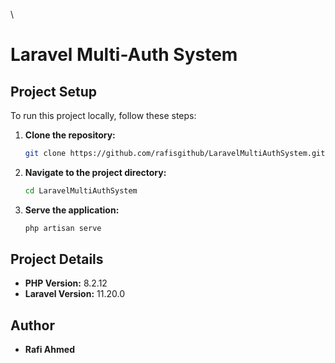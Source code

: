 \

# Laravel Multi-Auth System

## Project Setup

To run this project locally, follow these steps:

1. **Clone the repository:**

   ```bash
   git clone https://github.com/rafisgithub/LaravelMultiAuthSystem.git
   ```

2. **Navigate to the project directory:**

   ```bash
   cd LaravelMultiAuthSystem
   ```

3. **Serve the application:**

   ```bash
   php artisan serve
   ```

## Project Details

- **PHP Version:** 8.2.12
- **Laravel Version:** 11.20.0

## Author

- **Rafi Ahmed**

